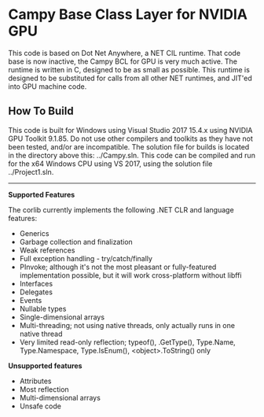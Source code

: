 Campy Base Class Layer for NVIDIA GPU
=====================================
This code is based on Dot Net Anywhere, a NET CIL runtime. That code base is now inactive, the Campy BCL for GPU
is very much active. The runtime is written in C, designed to be as small as possible. This runtime is designed to
be substituted for calls from all other NET runtimes, and JIT'ed into GPU machine code.

How To Build
------------
This code is built for Windows using Visual Studio 2017 15.4.x using NVIDIA GPU Toolkit 9.1.85. Do not use
other compilers and toolkits as they have not been tested, and/or are incompatible. The solution file for builds
is located in the directory above this: ../Campy.sln. This code can be compiled
and run for the x64 Windows CPU using VS 2017, using the solution file ../Project1.sln.

-------------------------------

**Supported Features**

The corlib currently implements the following .NET CLR and language features:

* Generics
* Garbage collection and finalization
* Weak references
* Full exception handling - try/catch/finally
* PInvoke; although it's not the most pleasant or fully-featured implementation possible, but it will work cross-platform without libffi
* Interfaces
* Delegates
* Events
* Nullable types
* Single-dimensional arrays
* Multi-threading; not using native threads, only actually runs in one native thread
* Very limited read-only reflection; typeof(), .GetType(), Type.Name, Type.Namespace, Type.IsEnum(), \<object\>.ToString() only

**Unsupported features**

* Attributes
* Most reflection
* Multi-dimensional arrays
* Unsafe code

[1]: https://github.com/chrisdunelm/DotNetAnywhere
[2]: http://www.mono-project.com
[3]: http://freetype.org
[4]: http://en.wikipedia.org/wiki/Threaded_code
